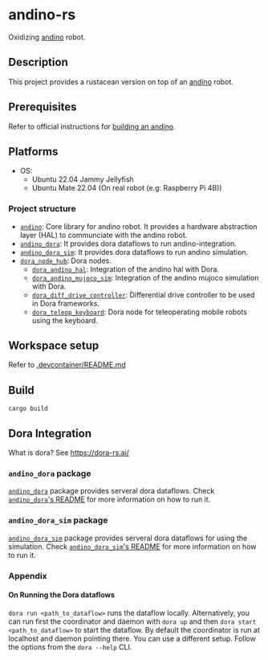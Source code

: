 # andino-rs

Oxidizing [andino](https://github.com/Ekumen-OS/andino) robot.

## Description

This project provides a rustacean version on top of an [andino](https://github.com/Ekumen-OS/andino) robot.

## Prerequisites

Refer to official instructions for [building an andino](https://github.com/Ekumen-OS/andino/tree/humble/andino_hardware).

## Platforms

 - OS:
   - Ubuntu 22.04 Jammy Jellyfish
   - Ubuntu Mate 22.04 (On real robot (e.g: Raspberry Pi 4B))

### Project structure

 - [`andino`](/andino/): Core library for andino robot. It provides a hardware abstraction layer (HAL) to communciate with the andino robot.
 - [`andino_dora`](/andino_dora/): It provides dora dataflows to run andino-integration.
 - [`andino_dora_sim`](/andino_dora/): It provides dora dataflows to run andino simulation.
 - [`dora_node_hub`](/dora_node_hub/): Dora nodes.
   -  [`dora_andino_hal`](dora_node_hub/dora_andino_hal): Integration of the andino hal with Dora.
   -  [`dora_andino_mujoco_sim`](dora_node_hub/dora_andino_mujoco_sim): Integration of the andino mujoco simulation with Dora.
   -  [`dora_diff_drive_controller`](dora_node_hub/dora_diff_drive_controller): Differential drive controller to be used in Dora frameworks.
   -  [`dora_teleop_keyboard`](dora_node_hub/dora_teleop_keyboard): Dora node for teleoperating mobile robots using the keyboard.


## Workspace setup

Refer to [.devcontainer/README.md](.devcontainer/README.md)

## Build

```
cargo build
```

## Dora Integration

What is dora? See https://dora-rs.ai/

### `andino_dora` package

[`andino_dora`](andino_dora) package provides serveral dora dataflows.
Check [`andino_dora`'s README](andino_dora) for more information on how to run it.

### `andino_dora_sim` package

[`andino_dora_sim`](andino_dora_sim) package provides serveral dora dataflows for using the simulation.
Check [`andino_dora_sim`'s README](andino_dora_sim) for more information on how to run it.

### Appendix

#### On Running the Dora dataflows

`dora run <path_to_dataflow>` runs the dataflow locally. Alternatively, you can run first the coordinator and daemon with `dora up` and then `dora start <path_to_dataflow>` to start the dataflow.
By default the coordinator is run at localhost and daemon pointing there. You can use a different setup. Follow the options from the `dora --help` CLI.
